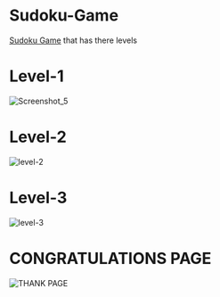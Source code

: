 # Sudoku-Game
<a target="_blank" href=""/>Sudoku Game</a> that has there levels   
# Level-1
![Screenshot_5](https://user-images.githubusercontent.com/103999323/169617335-138cf487-06a7-40cd-9e6e-235d46540a14.png)
# Level-2
![level-2](https://user-images.githubusercontent.com/103999323/169617367-35cea013-ade6-4275-9cbd-cee66248e63e.png)
# Level-3
![level-3](https://user-images.githubusercontent.com/103999323/169617373-37e43520-4c50-4c6f-9d59-40bac25668d4.png)
# CONGRATULATIONS PAGE
![THANK PAGE](https://user-images.githubusercontent.com/103999323/169617375-ebfcfe0b-8ba9-4b01-8e78-094202a5ef52.png)

